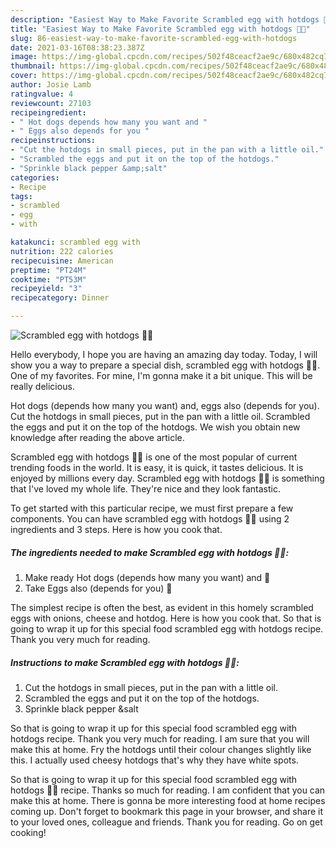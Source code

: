 ```yaml
---
description: "Easiest Way to Make Favorite Scrambled egg with hotdogs 🌭🍳"
title: "Easiest Way to Make Favorite Scrambled egg with hotdogs 🌭🍳"
slug: 86-easiest-way-to-make-favorite-scrambled-egg-with-hotdogs
date: 2021-03-16T08:38:23.387Z
image: https://img-global.cpcdn.com/recipes/502f48ceacf2ae9c/680x482cq70/scrambled-egg-with-hotdogs-recipe-main-photo.jpg
thumbnail: https://img-global.cpcdn.com/recipes/502f48ceacf2ae9c/680x482cq70/scrambled-egg-with-hotdogs-recipe-main-photo.jpg
cover: https://img-global.cpcdn.com/recipes/502f48ceacf2ae9c/680x482cq70/scrambled-egg-with-hotdogs-recipe-main-photo.jpg
author: Josie Lamb
ratingvalue: 4
reviewcount: 27103
recipeingredient:
- " Hot dogs depends how many you want and "
- " Eggs also depends for you "
recipeinstructions:
- "Cut the hotdogs in small pieces, put in the pan with a little oil."
- "Scrambled the eggs and put it on the top of the hotdogs."
- "Sprinkle black pepper &amp;salt"
categories:
- Recipe
tags:
- scrambled
- egg
- with

katakunci: scrambled egg with 
nutrition: 222 calories
recipecuisine: American
preptime: "PT24M"
cooktime: "PT53M"
recipeyield: "3"
recipecategory: Dinner

---
```



![Scrambled egg with hotdogs 🌭🍳](https://img-global.cpcdn.com/recipes/502f48ceacf2ae9c/680x482cq70/scrambled-egg-with-hotdogs-recipe-main-photo.jpg)

Hello everybody, I hope you are having an amazing day today. Today, I will show you a way to prepare a special dish, scrambled egg with hotdogs 🌭🍳. One of my favorites. For mine, I'm gonna make it a bit unique. This will be really delicious.

Hot dogs (depends how many you want) and, eggs also (depends for you). Cut the hotdogs in small pieces, put in the pan with a little oil. Scrambled the eggs and put it on the top of the hotdogs. We wish you obtain new knowledge after reading the above article.

Scrambled egg with hotdogs 🌭🍳 is one of the most popular of current trending foods in the world. It is easy, it is quick, it tastes delicious. It is enjoyed by millions every day. Scrambled egg with hotdogs 🌭🍳 is something that I've loved my whole life. They're nice and they look fantastic.


To get started with this particular recipe, we must first prepare a few components. You can have scrambled egg with hotdogs 🌭🍳 using 2 ingredients and 3 steps. Here is how you cook that.

<!--inarticleads1-->

##### The ingredients needed to make Scrambled egg with hotdogs 🌭🍳:

1. Make ready  Hot dogs (depends how many you want) and 🌭
1. Take  Eggs also (depends for you) 🥚


The simplest recipe is often the best, as evident in this homely scrambled eggs with onions, cheese and hotdog. Here is how you cook that. So that is going to wrap it up for this special food scrambled egg with hotdogs recipe. Thank you very much for reading. 

<!--inarticleads2-->

##### Instructions to make Scrambled egg with hotdogs 🌭🍳:

1. Cut the hotdogs in small pieces, put in the pan with a little oil.
1. Scrambled the eggs and put it on the top of the hotdogs.
1. Sprinkle black pepper &amp;salt


So that is going to wrap it up for this special food scrambled egg with hotdogs recipe. Thank you very much for reading. I am sure that you will make this at home. Fry the hotdogs until their colour changes slightly like this. I actually used cheesy hotdogs that&#39;s why they have white spots. 

So that is going to wrap it up for this special food scrambled egg with hotdogs 🌭🍳 recipe. Thanks so much for reading. I am confident that you can make this at home. There is gonna be more interesting food at home recipes coming up. Don't forget to bookmark this page in your browser, and share it to your loved ones, colleague and friends. Thank you for reading. Go on get cooking!
